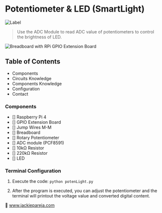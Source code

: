 # Potentiometer & LED (SmartLight)
![Label](img.shields.io/badge/IoT-Smart%20Light-blue)

> Use the ADC Module to read ADC value of potentiometers to control the brightness of LED.

![Breadboard with RPi GPIO Extension Board](https://i.ibb.co/N2vZTP3/IMG-20200726-133207.jpg)

## Table of Contents
- Components
- Circuits Knowledge
- Components Knowledge
- Configuration
- Contact


### Components
- [] Raspberry Pi 4
- [] GPIO Extension Board 
- [] Jump Wires M-M
- [] Breadboard
- [] Rotary Potentiometer
- [] ADC module (PCF8591)
- [] 10k&Omega; Resistor
- [] 220k&Omega; Resistor
- [] LED

### Terminal Configuration
1. Execute the code: `python potenLight.py`

2. After the program is executed, you can adjust the potentiometer and the terminal will printout the voltage value and converted digital content.

:pushpin: www.jackiepareja.com
    